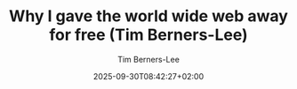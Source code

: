 ---
layout: post
title: "Why I gave the world wide web away for free (Tim Berners-Lee)"
link: https://www.theguardian.com/technology/2025/sep/28/why-i-gave-the-world-wide-web-away-for-free
author: "Tim Berners-Lee"
published_date: "28/09/2025"
description: "« Ma vision était fondée sur le partage, et non sur l'exploitation – et voici pourquoi cela vaut toujours la peine de se battre pour cela. »"
language: "en"
categories: "articles"
tags: "web internet surveillance"
og-tags: "web internet surveillance"
date: "2025-09-30T08:42:27+02:00"
permalink: /:categories/:year/:month/:day/:title/
---